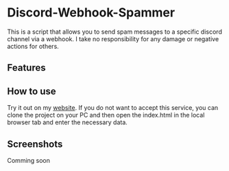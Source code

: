 # Discord-Webhook-Spammer

This is a script that allows you to send spam messages to a specific discord channel via a webhook. I take no responsibility for any damage or negative actions for others.

## Features

## How to use

Try it out on my [website](https://beezxmaster.github.io/Discord-Webhook-Spammer/). If you do not want to accept this service, you can clone the project on your PC and then open the index.html in the local browser tab and enter the necessary data.

## Screenshots

Comming soon